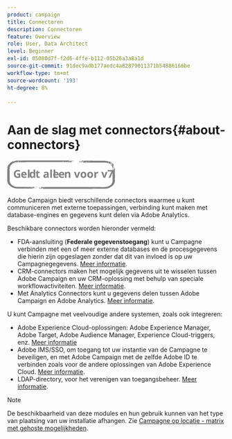 ```yaml
---
product: campaign
title: Connectoren
description: Connectoren
feature: Overview
role: User, Data Architect
level: Beginner
exl-id: 05080d7f-f2d6-4ffe-b112-05b26a3a8a1d
source-git-commit: 91dec9adb177aedc4a82879011371b54886166be
workflow-type: tm+mt
source-wordcount: '193'
ht-degree: 8%

---
```


# Aan de slag met connectors{#about-connectors}

![](../../assets/v7-only.svg)

Adobe Campaign biedt verschillende connectors waarmee u kunt communiceren met externe toepassingen, verbinding kunt maken met database-engines en gegevens kunt delen via Adobe Analytics.

Beschikbare connectors worden hieronder vermeld:

* FDA-aansluiting (**Federale gegevenstoegang**) kunt u Campagne verbinden met een of meer externe databases en de procesgegevens die hierin zijn opgeslagen zonder dat dit van invloed is op uw Campagnegegevens. [Meer informatie](../../installation/using/about-fda.md).
* CRM-connectors maken het mogelijk gegevens uit te wisselen tussen Adobe Campaign en uw CRM-oplossing met behulp van speciale workflowactiviteiten. [Meer informatie](../../platform/using/crm-connectors.md).
* Met Analytics Connectors kunt u gegevens delen tussen Adobe Campaign en Adobe Analytics. [Meer informatie](../../platform/using/adobe-analytics-connector.md).

U kunt Campagne met veelvoudige andere systemen, zoals ook integreren:

* Adobe Experience Cloud-oplossingen: Adobe Experience Manager, Adobe Target, Adobe Audience Manager, Experience Cloud-triggers, enz. [Meer informatie](../../integrations/using/about-campaign-integrations.md)
* Adobe IMS/SSO, om toegang tot uw instantie van de Campagne te beveiligen, en met Adobe Campaign met de zelfde Adobe ID te verbinden zoals voor de andere oplossingen van Adobe Experience Cloud. [Meer informatie](../../integrations/using/about-adobe-id.md).
* LDAP-directory, voor het verenigen van toegangsbeheer. [Meer informatie](../../installation/using/connecting-through-ldap.md).

>[!NOTE]
>
>De beschikbaarheid van deze modules en hun gebruik kunnen van het type van plaatsing van uw installatie afhangen. Zie [Campagne op locatie - matrix met gehoste mogelijkheden](../../installation/using/capability-matrix.md).

